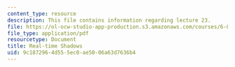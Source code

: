 ```yaml
---
content_type: resource
description: This file contains information regarding lecture 23.
file: https://ol-ocw-studio-app-production.s3.amazonaws.com/courses/6-837-computer-graphics-fall-2012/9c1872964d555ec0ae5006a63d7636b4_MIT6_837F12_Lec23.pdf
file_type: application/pdf
resourcetype: Document
title: Real-time Shadows
uid: 9c187296-4d55-5ec0-ae50-06a63d7636b4
---
```

